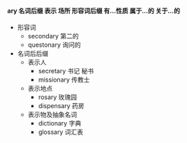 #### ary 名词后缀 表示 场所 形容词后缀 有...性质 属于...的 关于...的

- 形容词
	- secondary 第二的 
	- questonary 询问的
- 名词后后缀
	- 表示人
		- secretary 书记 秘书
		- missionary 传教士
	- 表示地点
		- rosary 玫瑰园
		- dispensary 药房
	- 表示物及抽象名词
		- dictionary 字典
		- glossary  词汇表